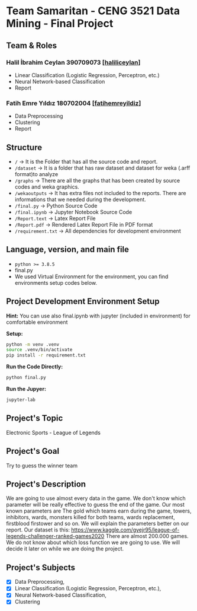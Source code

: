 # Team Samaritan - CENG 3521 Data Mining - Final Project
 
## Team & Roles
### Halil İbrahim Ceylan 390709073 [[haliliceylan](https://www.github.com/haliliceylan)]
- Linear Classification (Logistic Regression, Perceptron, etc.)
- Neural Network-based Classification
- Report
### Fatih Emre Yıldız 180702004 [[fatihemreyildiz](https://www.github.com/fatihemreyildiz)]
- Data Preprocessing
- Clustering
- Report

## Structure
- `/` -> It is the Folder that has all the source code and report. 
- `/dataset` -> It is a folder that has raw dataset and dataset for weka (.arff format)to analyze 
- `/graphs` -> There are all the graphs that has been created by source codes and weka graphics.
- `/wekaoutputs` -> It has extra files not included to the reports. There are informations that we needed during the development. 
- `/final.py` -> Python Source Code 
- `/final.ipynb` -> Jupyter Notebook Source Code 
- `/Report.text` -> Latex Report File
- `/Report.pdf` -> Rendered Latex Report File in PDF format
- `/requirement.txt` -> All dependencies for development environment

## Language, version, and main file
- `python >= 3.8.5` 
- final.py 
- We used Virtual Environment for the environment, you can find environments setup codes below.



## Project Development Environment Setup
**Hint:** You can use also final.ipynb with jupyter (included in environment) for comfortable environment

**Setup:**
```bash
python -m venv .venv
source .venv/bin/activate
pip install -r requirement.txt
```
**Run the Code Directly:**
```bash
python final.py
```

**Run the Jupyer:**
```bash
jupyter-lab
```


## Project's Topic
Electronic Sports - League of Legends

## Project's Goal
Try to guess the winner team

## Project's Description
We are going to use almost every data in the game. We don't know which parameter will be really effective to guess the end of the game. Our most known parameters are The gold which teams earn during the game, towers, inhibitors, wards, monsters killed for both teams, wards replacement, firstblood firstower and so on. We will explain the parameters better on our report. Our dataset is this:
https://www.kaggle.com/gyejr95/league-of-legends-challenger-ranked-games2020
There are almost 200.000 games.
We do not know about which loss function we are going to use. We will decide it later on while we are doing the project.

## Project's Subjects
- [x] Data Preprocessing, 
- [x] Linear Classification (Logistic Regression, Perceptron, etc.), 
- [x] Neural Network-based Classification, 
- [x] Clustering
